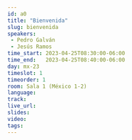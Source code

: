 ```yaml
---
id: a0
title: "Bienvenida"
slug: bienvenida
speakers:
 - Pedro Galván
 - Jesús Ramos
time_start: 2023-04-25T08:30:00-06:00
time_end:   2023-04-25T08:40:00-06:00
day: mx-23
timeslot: 1
timeorder: 1
room: Sala 1 (México 1-2)
language: 
track:
live_url: 
slides: 
video: 
tags: 
---
```



